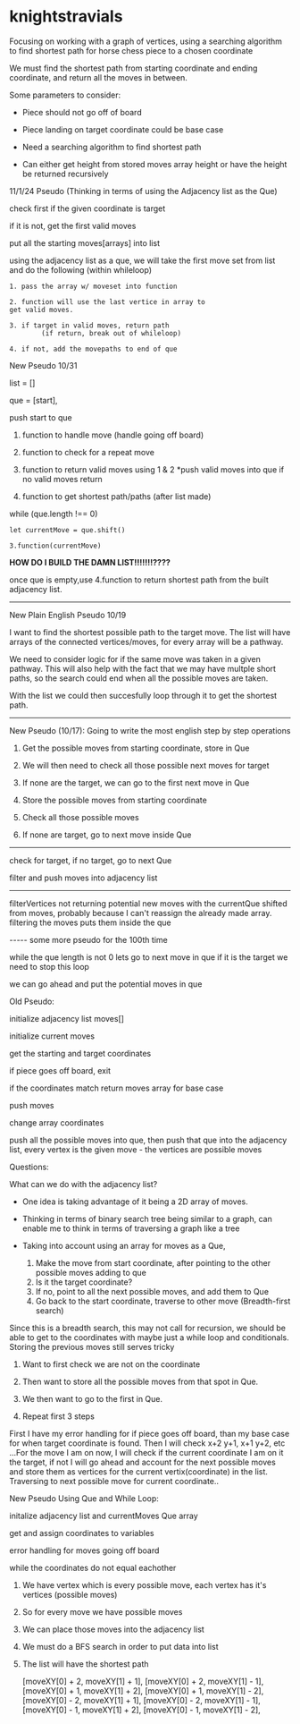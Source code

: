 # knightstravials
Focusing on working with a graph of vertices, using a searching algorithm to find shortest path for horse chess piece to a chosen coordinate

We must find the shortest path from starting coordinate and ending coordinate, and 
return all the moves in between. 

Some parameters to consider:
- Piece should not go off of board

- Piece landing on target coordinate could be base case

- Need a searching algorithm to find shortest path

- Can either get height from stored moves array height or
have the height be returned recursively


11/1/24 Pseudo
(Thinking in terms of using the Adjacency list as the
Que)

check first if the given coordinate is target

if it is not, get the first valid moves

put all the starting moves[arrays] into list

using the adjacency list as a que, we will take the first
move set from list and do the following (within whileloop)


	1. pass the array w/ moveset into function

	2. function will use the last vertice in array to 
	get valid moves.

	3. if target in valid moves, return path 
			(if return, break out of whileloop)

	4. if not, add the movepaths to end of que



New Pseudo 10/31

list = []

que = [start],

push start to que

1. function to handle move (handle going off board)

2. function to check for a repeat move

3. function to return valid moves using 1 & 2
	*push valid moves into que
		if no valid moves return

4. function to get shortest path/paths (after list made)

while (que.length !== 0)
	
	let currentMove = que.shift()

	3.function(currentMove)

  **HOW DO I BUILD THE DAMN LIST!!!!!!!????**

once que is empty,use 4.function to return shortest path
from the built adjacency list. 

-------------


New Plain English Pseudo 10/19

I want to find the shortest possible path to the target
move. The list will have arrays of the connected vertices/moves, for every array will be a pathway.

We need to consider logic for if the same move was taken in a given pathway. This will also help with the fact that we may have multple 
short paths, so the search could end when all the possible moves are taken.

With the list we could then succesfully loop through it to get the shortest path.

-------------

New Pseudo (10/17): Going to write the most english step by step operations

1. Get the possible moves from starting coordinate, store in Que

2. We will then need to check all those possible next moves for target

3. If none are the target, we can go to the first next move in Que

  1. Store the possible moves from starting coordinate

  2. Check all those possible moves

  3. If none are target, go to next move inside Que

-----------

check for target, if no target, go to next Que

filter and push moves into adjacency list

------

filterVertices not returning potential new moves with the 
currentQue shifted from moves, probably because I can't reassign
the already made array.
filtering the moves puts them inside the que 


----- some more pseudo for the 100th time

while the que length is not 0
  lets go to next move in que
  if it is the target we need to stop this loop

  we can go ahead and put the potential moves in que



Old Pseudo:

initialize adjacency list moves[]

initialize current moves

get the starting and target 
coordinates

if piece goes off board, exit

if the coordinates match return moves array for base case

push moves

change array coordinates 


push all the possible moves into que,
then push that que into the adjacency list,
every vertex is the given move - the vertices are possible
moves
  
Questions:

What can we do with the adjacency list? 
  - One idea is taking advantage of it being a 2D array
  of moves. 

  - Thinking in terms of binary search tree being similar to a graph, can enable me to think in terms of traversing a 
  graph like a tree

  - Taking into account using an array for moves as a Que,
     
     1. Make the move from start coordinate, after
     pointing to the other possible moves adding to que
     2. Is it the target coordinate?
     3. If no, point to all the next possible
     moves, and add them to Que
     4. Go back to the start coordinate, traverse to other move
      (Breadth-first search)


Since this is a breadth search, this may not call for recursion, we 
should be able to get to the coordinates with maybe just a while loop 
and conditionals. Storing the previous moves still serves tricky


1. Want to first check we are not on the 
coordinate

2. Then want to store all the 
possible moves from that spot in Que.

3. We then want to go to the first in Que.

4. Repeat first 3 steps


 First I have my error handling for if piece goes off board, than my base case for when target coordinate is found. Then I will check x+2 y+1, x+1 y+2, etc ...For the move I am on now, I will check if the current coordinate I am on it the target, if not I will go ahead and account for the next possible moves and store them as vertices for the current vertix(coordinate) in the list. Traversing to next possible move for current coordinate..

New Pseudo Using Que and While Loop:

initalize adjacency list and currentMoves Que array

get and assign coordinates to variables

error handling for moves going off board

while the coordinates do not equal eachother


1. We have vertex which is every possible move, each vertex has
it's vertices (possible moves)

2. So for every move we have possible moves

3. We can place those moves into the adjacency list

4. We must do a BFS search in order to put data into list

5. The list will have the shortest path


      [moveXY[0] + 2, moveXY[1] + 1],
      [moveXY[0] + 2, moveXY[1] - 1],
      [moveXY[0] + 1, moveXY[1] + 2],
      [moveXY[0] + 1, moveXY[1] - 2],
      [moveXY[0] - 2, moveXY[1] + 1],
      [moveXY[0] - 2, moveXY[1] - 1],
      [moveXY[0] - 1, moveXY[1] + 2],
      [moveXY[0] - 1, moveXY[1] - 2],







  

  

  